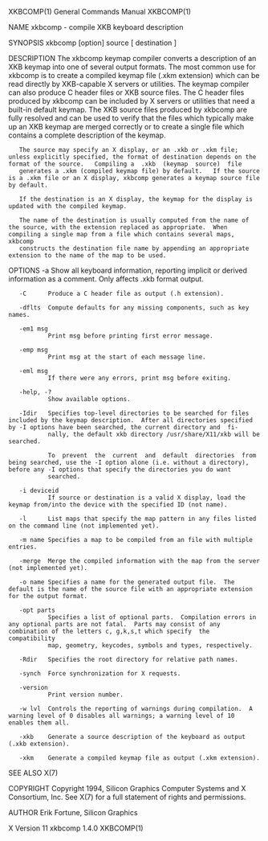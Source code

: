 XKBCOMP(1)                                                                                 General Commands Manual                                                                                 XKBCOMP(1)

NAME
       xkbcomp - compile XKB keyboard description

SYNOPSIS
       xkbcomp [option] source [ destination ]

DESCRIPTION
       The  xkbcomp  keymap compiler converts a description of an XKB keymap into one of several output formats.   The most common use for xkbcomp is to create a compiled keymap file (.xkm extension) which
       can be read directly by XKB-capable X servers or utilities.   The keymap compiler can also produce C header files or XKB source files.  The C header files produced by xkbcomp can be  included  by  X
       servers  or utilities that need a built-in default keymap.  The XKB source files produced by xkbcomp are fully resolved and can be used to verify that the files which typically make up an XKB keymap
       are merged correctly or to create a single file which contains a complete description of the keymap.

       The source may specify an X display, or an .xkb or .xkm file;  unless explicitly specified, the format of destination depends on the format of the source.   Compiling a  .xkb  (keymap  source)  file
       generates a .xkm (compiled keymap file) by default.   If the source is a .xkm file or an X display, xkbcomp generates a keymap source file by default.

       If the destination is an X display, the keymap for the display is updated with the compiled keymap.

       The name of the destination is usually computed from the name of the source, with the extension replaced as appropriate.  When compiling a single map from a file which contains several maps, xkbcomp
       constructs the destination file name by appending an appropriate extension to the name of the map to be used.

OPTIONS
       -a      Show all keyboard information, reporting implicit or derived information as a comment.  Only affects .xkb format output.

       -C      Produce a C header file as output (.h extension).

       -dflts  Compute defaults for any missing components, such as key names.

       -em1 msg
               Print msg before printing first error message.

       -emp msg
               Print msg at the start of each message line.

       -eml msg
               If there were any errors, print msg before exiting.

       -help, -?
               Show available options.

       -Idir   Specifies top-level directories to be searched for files included by the keymap description.  After all directories specified by -I options have been searched, the current directory and  fi‐
               nally, the default xkb directory /usr/share/X11/xkb will be searched.

               To  prevent  the  current  and  default  directories  from  being searched, use the -I option alone (i.e. without a directory), before any -I options that specify the directories you do want
               searched.

       -i deviceid
               If source or destination is a valid X display, load the keymap from/into the device with the specified ID (not name).

       -l      List maps that specify the map pattern in any files listed on the command line (not implemented yet).

       -m name Specifies a map to be compiled from an file with multiple entries.

       -merge  Merge the compiled information with the map from the server (not implemented yet).

       -o name Specifies a name for the generated output file.  The default is the name of the source file with an appropriate extension for the output format.

       -opt parts
               Specifies a list of optional parts.  Compilation errors in any optional parts are not fatal.  Parts may consist of any combination of the letters c, g,k,s,t which specify  the  compatibility
               map, geometry, keycodes, symbols and types, respectively.

       -Rdir   Specifies the root directory for relative path names.

       -synch  Force synchronization for X requests.

       -version
               Print version number.

       -w lvl  Controls the reporting of warnings during compilation.  A warning level of 0 disables all warnings; a warning level of 10 enables them all.

       -xkb    Generate a source description of the keyboard as output (.xkb extension).

       -xkm    Generate a compiled keymap file as output (.xkm extension).

SEE ALSO
       X(7)

COPYRIGHT
       Copyright 1994, Silicon Graphics Computer Systems and X Consortium, Inc.
       See X(7) for a full statement of rights and permissions.

AUTHOR
       Erik Fortune, Silicon Graphics

X Version 11                                                                                    xkbcomp 1.4.0                                                                                      XKBCOMP(1)
